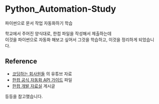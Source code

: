 # Python_Automation-Study
파이썬으로 문서 작업 자동화하기 학습

학교에서 주어진 양식대로, 한컴 파일을 작성해서 제출하는데  
이것을 파이썬으로 자동화 해보고 싶어서 그것을 학습하고, 이것을 정리하게 되었습니다.

## Reference

- [코딩하는 회사원들](https://www.youtube.com/watch?v=1pC_UXhiJH8&list=PLalzN02jITUtke62DP2PHZ6mkDid72IC_) 의 유튜브 자료  
- [한컴 공식 자동화 API 가이드](https://www.hancom.com/board/devdataView.do?board_seq=47&artcl_seq=4082) 파일
- [한컴 개발 자료실](https://www.hancom.com/board/devdataList.do?gnb0=25&gnb1=81) 게시글

등등을 참고했습니다.
